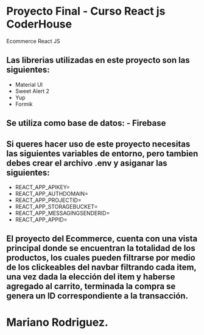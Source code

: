 # Proyecto Final - Curso React js CoderHouse

Ecommerce React JS

## Las librerias utilizadas en este proyecto son las siguientes:

- Material UI
- Sweet Alert 2
- Yup
- Formik

## Se utiliza como base de datos: - Firebase

## Si queres hacer uso de este proyecto necesitas las siguientes variables de entorno, pero tambien debes crear el archivo .env y asiganar las siguientes:

- REACT_APP_APIKEY=
- REACT_APP_AUTHDOMAIN=
- REACT_APP_PROJECTID=
- REACT_APP_STORAGEBUCKET=
- REACT_APP_MESSAGINGSENDERID=
- REACT_APP_APPID=

## El proyecto del Ecommerce, cuenta con una vista principal donde se encuentran la totalidad de los productos, los cuales pueden filtrarse por medio de los clickeables del navbar filtrando cada item, una vez dada la elección del item y haberse agregado al carrito, terminada la compra se genera un ID correspondiente a la transacción.

# Mariano Rodriguez.
